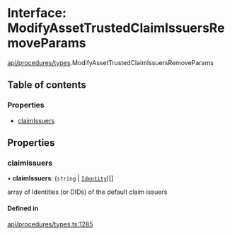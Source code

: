 # Interface: ModifyAssetTrustedClaimIssuersRemoveParams

[api/procedures/types](../wiki/api.procedures.types).ModifyAssetTrustedClaimIssuersRemoveParams

## Table of contents

### Properties

- [claimIssuers](../wiki/api.procedures.types.ModifyAssetTrustedClaimIssuersRemoveParams#claimissuers)

## Properties

### claimIssuers

• **claimIssuers**: (`string` \| [`Identity`](../wiki/api.entities.Identity.Identity))[]

array of Identities (or DIDs) of the default claim issuers

#### Defined in

[api/procedures/types.ts:1285](https://github.com/PolymeshAssociation/polymesh-sdk/blob/9a8715021/src/api/procedures/types.ts#L1285)
